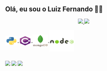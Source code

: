 ## Olá, eu sou o Luiz Fernando 👋🏻


<div align="center">
  <a href="https://github.com/FernandoLuiz-web">
  <img height="150em" src="https://github-readme-stats.vercel.app/api?username=FernandoLuiz-web&show_icons=true&theme=dracula&include_all_commits=true&count_private=true"/>
  <img height="150em" src="https://github-readme-stats.vercel.app/api/top-langs/?username=FernandoLuiz-web&layout=compact&langs_count=7&theme=dracula"/>
</div>
<div style="display: inline_block"><br>
  <img align="center" alt="Rafa-Python" height="30" width="40" src="https://raw.githubusercontent.com/devicons/devicon/master/icons/python/python-original.svg">
  <img align="center" alt="Rafa-Csharp" height="30" width="40" src="https://raw.githubusercontent.com/devicons/devicon/master/icons/csharp/csharp-original.svg">
  <img align="center" alt="Rafa-Mongodb" height="40" width="50" src="https://github.com/devicons/devicon/blob/master/icons/mongodb/mongodb-original-wordmark.svg">
  <img align="center" alt="Rafa-nodejs" height="70" width="80" src="https://github.com/devicons/devicon/blob/master/icons/nodejs/nodejs-original-wordmark.svg">
</div>
  
  ##
 
<div> 
  
  <a href="https://instagram.com/luizzerr" target="_blank"><img src="https://img.shields.io/badge/-Instagram-%23E4405F?style=for-the-badge&logo=instagram&logoColor=white" target="_blank"></a>
  <a href = "mailto:luizfernandogo.oliveira@gmail.com"><img src="https://img.shields.io/badge/-Gmail-%23333?style=for-the-badge&logo=gmail&logoColor=white" target="_blank"></a>
  <a href="https://www.linkedin.com/in/luiz-fernando-9663311a4" target="_blank"><img src="https://img.shields.io/badge/-LinkedIn-%230077B5?style=for-the-badge&logo=linkedin&logoColor=white" target="_blank"></a> 
 
 
</div>
